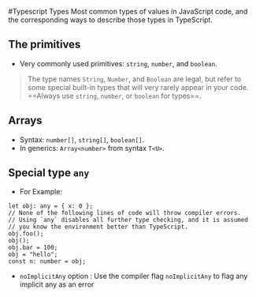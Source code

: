 #Typescript Types
Most common types of values in JavaScript code, and the corresponding ways to describe those types in TypeScript.


## The primitives
- Very commonly used primitives: `string`, `number`, and `boolean`.
> The type names `String`, `Number`, and `Boolean` are legal, but refer to some special built-in types that will very rarely appear in your code. ==Always use `string`, `number`, or `boolean` for types==.

## Arrays
- Syntax: `number[]`, `string[]`, `boolean[]`.
- In generics: `Array<number>` from syntax `T<U>`.

## Special type `any`
- For Example:
```
let obj: any = { x: 0 };
// None of the following lines of code will throw compiler errors.
// Using `any` disables all further type checking, and it is assumed 
// you know the environment better than TypeScript.
obj.foo();
obj();
obj.bar = 100;
obj = "hello";
const n: number = obj;
```
- `noImplicitAny` option
:   Use the compiler flag `noImplicitAny` to flag any implicit any as an error
